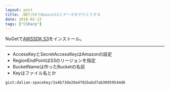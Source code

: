 ```yaml
---
layout: post
title: .NET/C#でAmazonS3とデータをやりとりする
date: 2018-02-13
tags: ["CSharp"]
---
```


NuGetで[AWSSDK.S3](https://www.nuget.org/packages/AWSSDK.S3/)をインストール。

---

* AccessKeyとSecretAccessKeyはAmazonの設定
* RegionEndPointはS3のリージョンを指定
* BucketNameは作ったBucketの名前
* Keyはファイル名とか

`gist:dalian-spacekey/3a4b73de20a4f02babd7ab30959544d6`